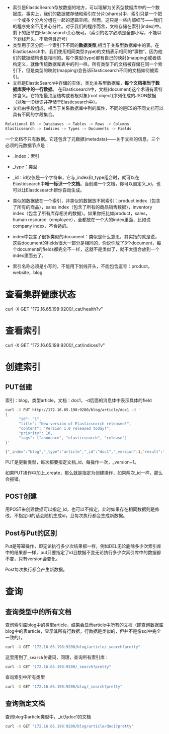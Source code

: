 *   索引是ElasticSearch存放数据的地方，可以理解为关系型数据库中的一个数据库。事实上，我们的数据被存储和索引在分片(shards)中，索引只是一个把一个或多个分片分组在一起的逻辑空间。然而，这只是一些内部细节——我们的程序完全不用关心分片。对于我们的程序而言，文档存储在索引(index)中。剩下的细节由Elasticsearch关心既可。（索引的名字必须是全部小写，不能以下划线开头，不能包含逗号）
*   类型用于区分同一个索引下不同的**数据类型**,相当于关系型数据库中的表。在Elasticsearch中，我们使用相同类型(type)的文档表示相同的“事物”，因为他们的数据结构也是相同的。每个类型(type)都有自己的映射(mapping)或者结构定义，就像传统数据库表中的列一样。所有类型下的文档被存储在同一个索引下，但是类型的映射(mapping)会告诉Elasticsearch不同的文档如何被索引。
*   文档是ElasticSearch中存储的实体，类比关系型数据库，**每个文档相当于数据库表中的一行数据**。 在Elasticsearch中，文档(document)这个术语有着特殊含义。它特指最顶层结构或者根对象(root object)序列化成的JSON数据（以唯一ID标识并存储于Elasticsearch中）。
*   文档由字段组成，相当于关系数据库中列的属性，不同的是ES的不同文档可以具有不同的字段集合。 


```c
Relational DB -> Databases -> Tables -> Rows -> Columns
Elasticsearch -> Indices -> Types -> Documents -> Fields
```

一个文档不只有数据。它还包含了元数据(metadata)——关于文档的信息。三个必须的元数据节点是：

*   _index：索引
*   _type：类型
*   _id：id仅仅是一个字符串，它与_index和_type组合时，就可以在Elasticsearch中**唯一标识一个文档**。当创建一个文档，你可以自定义_id，也可以让Elasticsearch帮你自动生成。

*   类似的数据放在一个索引，非类似的数据放不同索引：product index（包含了所有的商品），sales index（包含了所有的商品销售数据），inventory index（包含了所有库存相关的数据）。如果你把比如product，sales，human resource（employee），全都放在一个大的index里面，比如说company index，不合适的。
*   index中包含了很多类似的document：类似是什么意思，其实指的就是说，这些document的fields很大一部分是相同的，你说你放了3个document，每个document的fields都完全不一样，这就不是类似了，就不太适合放到一个index里面去了。
*   索引名称必须是小写的，不能用下划线开头，不能包含逗号：product，website，blog
 

# 查看集群健康状态
curl -X GET "172.16.65.198:9200/_cat/health?v"

# 查看索引
curl -X GET "172.16.65.198:9200/_cat/indices?v"



# 创建索引
## PUT创建

索引：blog，类型article，文档：doc1，-d后面的消息体中表示具体的field

```sh
curl -X PUT http://172.16.65.198:9200/blog/article/doc1 -d '
{
      "id": "1",
      "title": "New version of Elasticsearch released!",
      "content": "Version 1.0 released today!",
      "priority": 10,
      "tags": ["announce", "elasticsearch", "release"]
}'

{"_index":"blog","_type":"article","_id":"doc1","_version":1,"result":"created","_shards":{"total":2,"successful":1,"failed":0},"created":true}

```

PUT是更新类型，每次都要指定文档_id，每操作一次，_version+1。

如果PUT操作中加上_create，那么就是指定为创建操作，如果两次_id一样，那么会报错。

## POST创建

用POST来创建数据可以指定_id，也可以不指定，此时如果存在相同数据则是修改，不指定id的话会随机生成id，且每次执行都会生成新数据。

## Post与Put的区别

Put是等幂操作，即无论执行多少次结果都一样，例如DEL无论删除多少次索引库中的结果都一样，put只要指定了id且数据不变无论执行多少次索引库中的数据都不变，只有version会变化。

Post每次执行都会产生新数据。

# 查询
## 查询类型中的所有文档
查询索引库blog中的类型article，结果会显示article中所有的文档（即查询数据库blog中的表article，显示其所有行数据，行数据是类似的，但并不是像sql中完全一致的）。

```sh
curl -X GET "172.16.65.198:9200/blog/article/_search?pretty"
```

这里用到了`_search`关键词，同理，查询所有索引库：

```sh
curl -X GET "172.16.65.198:9200/_search?pretty"
```

查询索引中所有类型

```sh
curl -X GET "172.16.65.198:9200/blog/_search?pretty"
```

## 查询指定文档
查询blog中article类型中，_id为doc1的文档

```sh
curl -X GET "172.16.65.198:9200/blog/article/doc1?pretty"
```